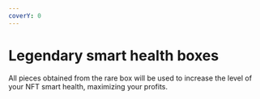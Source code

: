 ```yaml
---
coverY: 0
---
```


# Legendary smart health boxes

All pieces obtained from the rare box will be used to increase the level of your NFT smart health, maximizing your profits.
